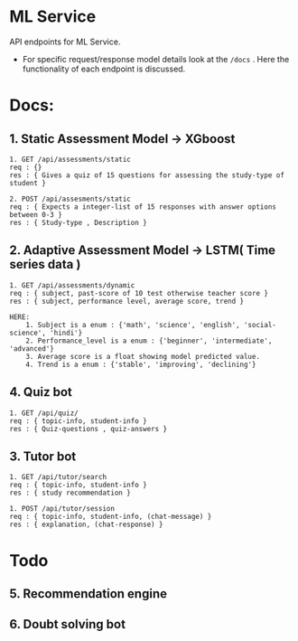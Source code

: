 # ML Service

API endpoints for ML Service.

* For specific request/response model details look at the ```/docs``` . Here the functionality of each endpoint is discussed.

# Docs: 
## 1. Static Assessment Model -> XGboost
    1. GET /api/assessments/static
    req : {}
    res : { Gives a quiz of 15 questions for assessing the study-type of student }

    2. POST /api/assesments/static
    req : { Expects a integer-list of 15 responses with answer options between 0-3 }
    res : { Study-type , Description }


    

## 2. Adaptive Assessment Model -> LSTM( Time series data )
    1. GET /api/assessments/dynamic
    req : { subject, past-score of 10 test otherwise teacher score }
    res : { subject, performance level, average score, trend }

```
HERE: 
    1. Subject is a enum : {'math', 'science', 'english', 'social-science', 'hindi'}
    2. Performance_level is a enum : {'beginner', 'intermediate', 'advanced'}
    3. Average score is a float showing model predicted value.
    4. Trend is a enum : {'stable', 'improving', 'declining'}
```

## 4. Quiz bot
    1. GET /api/quiz/
    req : { topic-info, student-info }
    res : { Quiz-questions , quiz-answers }


## 3. Tutor bot
    1. GET /api/tutor/search
    req : { topic-info, student-info }
    res : { study recommendation }

    1. POST /api/tutor/session
    req : { topic-info, student-info, (chat-message) }
    res : { explanation, (chat-response) }






# Todo
## 5. Recommendation engine


## 6. Doubt solving bot
